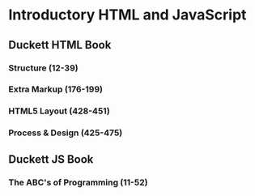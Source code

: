 # Introductory HTML and JavaScript

## Duckett HTML Book

### Structure (12-39)

### Extra Markup (176-199)

### HTML5 Layout (428-451)

### Process & Design (425-475)

## Duckett JS Book

### The ABC's of Programming (11-52)
